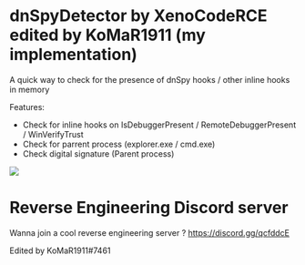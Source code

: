 # dnSpyDetector by XenoCodeRCE edited by KoMaR1911 (my implementation)
A quick way to check for the presence of dnSpy hooks / other inline hooks in memory

Features: 
- Check for inline hooks on IsDebuggerPresent / RemoteDebuggerPresent / WinVerifyTrust
- Check for parrent process (explorer.exe / cmd.exe)
- Check digital signature (Parent process)

![](https://i.imgur.com/a72g4Mv.png)

# Reverse Engineering Discord server
Wanna join a cool reverse engineering server ? https://discord.gg/qcfddcE

Edited by KoMaR1911#7461
